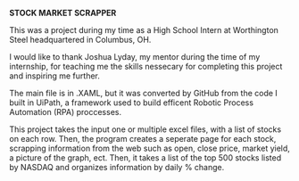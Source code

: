 **STOCK MARKET SCRAPPER**

This was a project during my time as a High School Intern at Worthington Steel headquartered in Columbus, OH.

I would like to thank Joshua Lyday, my mentor during the time of my internship, for teaching me the skills nessecary for completing this project
and inspiring me further.

The main file is in .XAML, but it was converted by GitHub from the code I built in UiPath, a framework used to build efficent Robotic Process Automation (RPA) proccesses.

This project takes the input one or multiple excel files, with a list of stocks on each row. Then, the program creates a seperate page for each stock, scrapping information from the web
such as open, close price, market yield, a picture of the graph, ect. Then, it takes a list of the top 500 stocks listed by NASDAQ and organizes information by daily % change.




